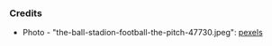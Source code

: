 ### Credits

  - Photo - "the-ball-stadion-football-the-pitch-47730.jpeg": [pexels](https://www.pexels.com/photo/grass-sport-game-match-47730/)
